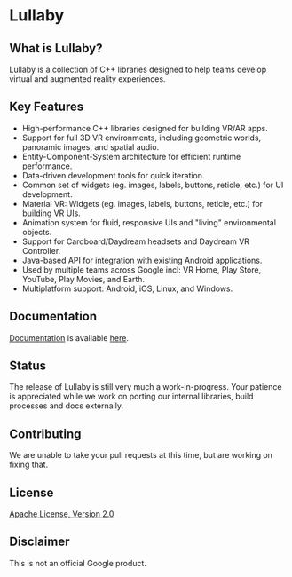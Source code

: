 # Lullaby

## What is Lullaby?
Lullaby is a collection of C++ libraries designed to help teams develop virtual
and augmented reality experiences.


## Key Features
*  High-performance C++ libraries designed for building VR/AR apps.
*  Support for full 3D VR environments, including geometric worlds, panoramic
   images, and spatial audio.
*  Entity-Component-System architecture for efficient runtime performance.
*  Data-driven development tools for quick iteration.
*  Common set of widgets (eg. images, labels, buttons, reticle, etc.) for UI
   development.
*  Material VR: Widgets (eg. images, labels, buttons, reticle, etc.) for
   building VR UIs.
*  Animation system for fluid, responsive UIs and "living" environmental
   objects.
*  Support for Cardboard/Daydream headsets and Daydream VR Controller.
*  Java-based API for integration with existing Android applications.
*  Used by multiple teams across Google incl: VR Home, Play Store, YouTube,
   Play Movies, and Earth.
*  Multiplatform support: Android, iOS, Linux, and Windows.

## Documentation

[Documentation](g3doc/index.md) is available [here](g3doc/index.md).

## Status


The release of Lullaby is still very much a work-in-progress. Your patience is
appreciated while we work on porting our internal libraries, build processes and
docs externally.

## Contributing


We are unable to take your pull requests at this time, but are working on fixing
that.

## License

[Apache License, Version 2.0](LICENSE)

## Disclaimer

This is not an official Google product.
